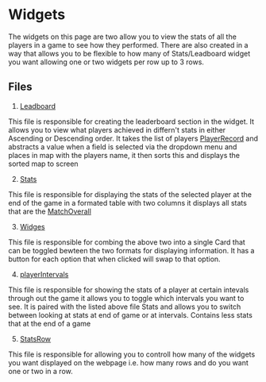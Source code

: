 # Widgets

The widgets on this page are two allow you to view the stats of all the players in a game to see how they performed. There are also created in a way that allows you to be flexible to how many of Stats/Leadboard widget you want allowing one or two widgets per row up to 3 rows. 

## Files 

1. [Leadboard](../../../frontend/src/Match/comps/LeaderBoard.js)

This file is responsible for creating the leaderboard section in the widget. It allows you to view what players achieved in differn't stats in either Ascending or Descending order. It takes the list of players [PlayerRecord](../../API/BackEnd/Other.md) and abstracts a value when a field is selected via the dropdown menu and places in map with the players name, it then sorts this and displays the sorted map to screen 

2. [Stats](../../../frontend/src/Match/comps/Stats.js)

This file is responsible for displaying the stats of the selected player at the end of the game in a formated table with two columns it displays all stats that are the [MatchOverall](../../API/BackEnd/Other.md) 

3. [Widges](../../../frontend/src/Match/comps/Widges.js)

This file is responsible for combing the above two into a single Card that can be toggled bewteen the two formats for displaying information. It has a button for each option that when clicked will swap to that option.

4. [playerIntervals](../../../frontend/src/Match/comps/playerInterval.js)

This file is responsible for showing the stats of a player at certain intevals through out the game it allows you to toggle which intervals you want to see. It is paired with the listed above file Stats and allows you to switch between looking at stats at end of game or at intervals. Contains less stats that at the end of a game

5. [StatsRow](../../../frontend/src/Match/comps/StatsRow.js)

This file is responsible for allowing you to controll how many of the widgets you want displayed on the webpage i.e. how many rows and do you want one or two in a row.